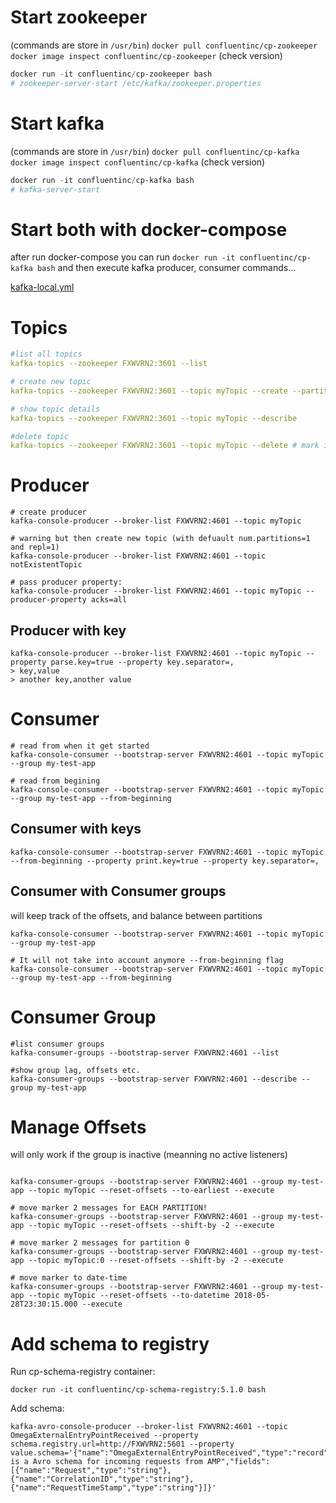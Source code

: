 

# Start zookeeper

(commands are store in `/usr/bin`)
`docker pull confluentinc/cp-zookeeper`   
`docker image inspect confluentinc/cp-zookeeper` (check version)
```powershell
docker run -it confluentinc/cp-zookeeper bash
# zookeeper-server-start /etc/kafka/zookeeper.properties
```

# Start kafka

(commands are store in `/usr/bin`)
`docker pull confluentinc/cp-kafka`
`docker image inspect confluentinc/cp-kafka` (check version)
```powershell
docker run -it confluentinc/cp-kafka bash
# kafka-server-start
```


# Start both with docker-compose

after run docker-compose you can run `docker run -it confluentinc/cp-kafka bash` and then execute kafka producer, consumer commands...

[kafka-local.yml](https://github.com/miticv/miticv.github.io/blob/master/kafka-local.yml)

# Topics

```yaml
#list all topics
kafka-topics --zookeeper FXWVRN2:3601 --list

# create new topic
kafka-topics --zookeeper FXWVRN2:3601 --topic myTopic --create --partitions 3 --replication-factor 3

# show topic details
kafka-topics --zookeeper FXWVRN2:3601 --topic myTopic --describe

#delete topic
kafka-topics --zookeeper FXWVRN2:3601 --topic myTopic --delete # mark it for deletion. It will not work unless: delete.topic.delete=true
```

# Producer
```
# create producer
kafka-console-producer --broker-list FXWVRN2:4601 --topic myTopic

# warning but then create new topic (with defuault num.partitions=1 and repl=1) 
kafka-console-producer --broker-list FXWVRN2:4601 --topic notExistentTopic   

# pass producer property:
kafka-console-producer --broker-list FXWVRN2:4601 --topic myTopic --producer-property acks=all  

```

## Producer with key
```
kafka-console-producer --broker-list FXWVRN2:4601 --topic myTopic --property parse.key=true --property key.separator=,
> key,value
> another key,another value
```

# Consumer
```
# read from when it get started
kafka-console-consumer --bootstrap-server FXWVRN2:4601 --topic myTopic --group my-test-app

# read from begining
kafka-console-consumer --bootstrap-server FXWVRN2:4601 --topic myTopic --group my-test-app --from-beginning 
```
## Consumer with keys

```
kafka-console-consumer --bootstrap-server FXWVRN2:4601 --topic myTopic --from-beginning --property print.key=true --property key.separator=,
```

## Consumer with Consumer groups
will keep track of the offsets, and balance between partitions

```
kafka-console-consumer --bootstrap-server FXWVRN2:4601 --topic myTopic --group my-test-app

# It will not take into account anymore --from-beginning flag
kafka-console-consumer --bootstrap-server FXWVRN2:4601 --topic myTopic --group my-test-app --from-beginning 
```

# Consumer Group

```
#list consumer groups
kafka-consumer-groups --bootstrap-server FXWVRN2:4601 --list

#show group lag, offsets etc.
kafka-consumer-groups --bootstrap-server FXWVRN2:4601 --describe --group my-test-app 
```

# Manage Offsets
 will only work if the group is inactive (meanning no active listeners)
 
```

kafka-consumer-groups --bootstrap-server FXWVRN2:4601 --group my-test-app --topic myTopic --reset-offsets --to-earliest --execute 

# move marker 2 messages for EACH PARTITION!
kafka-consumer-groups --bootstrap-server FXWVRN2:4601 --group my-test-app --topic myTopic --reset-offsets --shift-by -2 --execute  

# move marker 2 messages for partition 0
kafka-consumer-groups --bootstrap-server FXWVRN2:4601 --group my-test-app --topic myTopic:0 --reset-offsets --shift-by -2 --execute 

# move marker to date-time
kafka-consumer-groups --bootstrap-server FXWVRN2:4601 --group my-test-app --topic myTopic --reset-offsets --to-datetime 2018-05-28T23:30:15.000 --execute
```


# Add schema to registry

Run cp-schema-registry container:
```
docker run -it confluentinc/cp-schema-registry:5.1.0 bash
```
Add schema:
```
kafka-avro-console-producer --broker-list FXWVRN2:4601 --topic OmegaExternalEntryPointReceived --property schema.registry.url=http://FXWVRN2:5601 --property value.schema='{"name":"OmegaExternalEntryPointReceived","type":"record","namespace":"Omega","doc":"This is a Avro schema for incoming requests from AMP","fields":[{"name":"Request","type":"string"},{"name":"CorrelationID","type":"string"},{"name":"RequestTimeStamp","type":"string"}]}'
```
